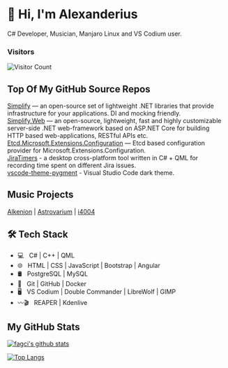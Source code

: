<h1>👋 Hi, I'm Alexanderius</h1>

C# Developer, Musician, Manjaro Linux and VS Codium user.  

### Visitors
![Visitor Count](https://profile-counter.glitch.me/{i4004}/count.svg)

## Top Of My GitHub Source Repos

[Simplify](https://github.com/SimplifyNet/Simplify) — an open-source set of lightweight .NET libraries that provide infrastructure for your applications. DI and mocking friendly.  
[Simplify.Web](https://github.com/SimplifyNet/Simplify.Web) — an open-source, lightweight, fast and highly customizable server-side .NET web-framework based on ASP.NET Core for building HTTP based web-applications, RESTful APIs etc.  
[Etcd.Microsoft.Extensions.Configuration](https://github.com/SimplifyNet/Etcd.Microsoft.Extensions.Configuration) — Etcd based configuration provider for Microsoft.Extensions.Configuration.  
[JiraTimers](https://github.com/i4004/JiraTimers) - a desktop cross-platform tool written in C# + QML for recording time spent on different Jira issues.  
[vscode-theme-pygment](https://github.com/i4004/vscode-theme-pygment) - Visual Studio Code dark theme.

## Music Projects

[Alkenion](https://alkenion.com) | [Astrovarium](https://alkenion.com/astrovariumDiscography) | [i4004](https://alkenion.com/i4004Discography)

## 🛠 Tech Stack

- 💻 &nbsp;  C# | C++ | QML
- 🌐 &nbsp; HTML | CSS | JavaScript | Bootstrap | Angular
- 🛢 &nbsp; PostgreSQL | MySQL
- 🔧 &nbsp; Git | GitHub |  Docker
- 🖥 &nbsp; VS Codium | Double Commander | LibreWolf | GIMP
- 〰️🎬 &nbsp; REAPER | Kdenlive

## My GitHub Stats

[![fagci's github stats](https://github-readme-stats.vercel.app/api?username=i4004&show_icons=true&hide_title=true&theme=algolia)](https://github.com/anuraghazra/github-readme-stats)

[![Top Langs](https://github-readme-stats.vercel.app/api/top-langs/?username=i4004&layout=compact&hide_title=true&theme=algolia)](https://github.com/anuraghazra/github-readme-stats)
